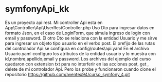 # symfonyApi_kk
Es un proyecto api rest.
Mi  controller  Api  esta  en  App\Controller\Api\UserRestController.php
Uso Dto  para  ingresar datos en formato Json, en el caso de LoginForm, que simula ingreso de login con email y password.
El otro Dto se relaciona con la entidad Usuario y me sirve para ingresar un objeto tipo usuario en el verbo post.
El prefijo de las rutas del controlador Api se configura en  config\routes\api.yaml
En el archivo Usuario.yaml configuro los atributos de la entidad usuario y lo muestra con id,nombre,apellido,email y 
password. 
Los archivos del ejemplo del curso quedaron con extension txt para no interferir en las acciones post, get , delete de mi controlador Api.
Pero los probe y funcionaron cuando clone el repositorio  https://github.com/aventex94/curso_symfony_4.git
